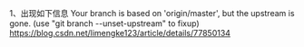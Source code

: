 1、出现如下信息
Your branch is based on 'origin/master', but the upstream is gone.
  (use "git branch --unset-upstream" to fixup)
https://blog.csdn.net/limengke123/article/details/77850134
